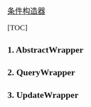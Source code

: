 <span  style="font-family: Simsun,serif; font-size: 17px; ">

[条件构造器](https://baomidou.com/pages/10c804)

[TOC]

### 1. AbstractWrapper

### 2. QueryWrapper

### 3. UpdateWrapper

</span>